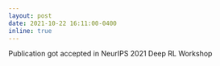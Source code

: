```yaml
---
layout: post
date: 2021-10-22 16:11:00-0400
inline: true
---
```


Publication got accepted in NeurIPS 2021 Deep RL Workshop
